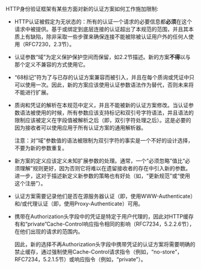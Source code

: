 HTTP身份验证框架有某些方面对新的认证方案如何工作施加限制:

- HTTP认证被假定为无状态的：所有的认证一个请求的必要信息都**必须**在这个请求中被提供。基于或绑定到底层连接的认证超出了本规范的范围，并且其本质上有缺陷，除非采取一些步骤来确保连接不能被除被认证用户外的任何人使用（RFC7230，2.3节）。

- 认证参数“域”为定义保护保护空间而保留，如2.2节描述。新的方案**不得**以与那个定义不兼容的方式使用它。

- “68标记”符为了与已存的认证方案兼容而被引入，并且在每个质询或凭证中只可以使用一次。因此，新的方案应该使用认证参数语法作为替代，否则未来将不能进行扩展。

- 质询和凭证的解析在本规范中定义，并且不能被新的认证方案修改。当认证参数语法被使用的时候，所有参数应该支持标记和双引号字符语法，并且语法的限制应该被定义在字段值被解析之后（即，双引字符处理之后）。这是必要的因为接收者可以使用应用于所有认证方案的通用解析器。

  注意：对“域”参数值的语法被限制为双引字符的事实是一个不好的设计选择，不要为新的参数重复。

- 新方案的定义应该定义未知扩展参数的处理。通常，一个“必须忽略”值比“必须理解”规则更好，因为否则它将难以在遗留接收者的存在中引入新的参数。进一步，这对于描述新定义新参数的策略也有好处（如，“更新规范”或“使用这个注册”）。

- 认证方案需要记录他们是否在源服务器认证（即，使用WWW-Authenticate）和/或代理认证（即，使用Proxy-Authenticate）可用。

- 携带在Authorization头字段中的凭证是特定于用户代理的，因此对HTTP缓存有和“private”Cache-Control响应指令相同的影响（RFC7234，5.2.2.6节），在他们出现的请求的范围内。

  因此，新的选择不再Authorization头字段中携带凭证的认证方案将需要明确的禁止缓存，通过强制使用Cache-Control请求指令（例如，“no-store”，RFC7234，5.2.1.5节）或响应指令（例如，“private”）。


